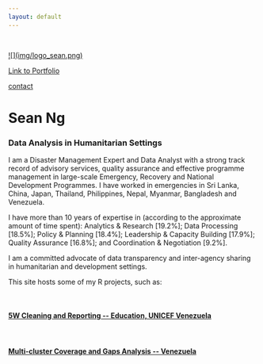 ```yaml
---
layout: default
---
```




<div class="row" style="padding-top: 30px;">
<div class="col-sm-3">


<a href = "https://www.dropbox.com/sh/hfgon5s13qin98b/AACmgu_uGrpWaAjWwJy9rnJRa?dl=0">
![](img/logo_sean.png)

 [Link to Portfolio](https://www.dropbox.com/sh/hfgon5s13qin98b/AACmgu_uGrpWaAjWwJy9rnJRa?dl=0)

 [contact](seanywng@gmail.com)


</div>
<div class="col-sm-9">

# **Sean Ng**

### **Data Analysis in Humanitarian Settings**

I am a Disaster Management Expert and Data Analyst with a strong track record of advisory services, quality assurance and effective programme management in large-scale Emergency, Recovery and National Development Programmes. I have worked in emergencies in Sri Lanka, China, Japan, Thailand, Philippines, Nepal, Myanmar, Bangladesh and Venezuela. 

I have more than 10 years of expertise in (according to the approximate amount of time spent): 
Analytics & Research [19.2%]; Data Processing [18.5%]; Policy & Planning [18.4%]; Leadership & Capacity Building [17.9%]; Quality Assurance [16.8%]; and Coordination & Negotiation [9.2%].

I am a committed advocate of data transparency and inter-agency sharing in humanitarian and development settings. 

This site hosts some of my R projects, such as: 

<br/>


#### [5W Cleaning and Reporting -- Education, UNICEF Venezuela](https://seanywng.github.io/5W/)
<br/>


#### [Multi-cluster Coverage and Gaps Analysis -- Venezuela](https://seanywng.github.io/coverage_gaps_venezuela/)

